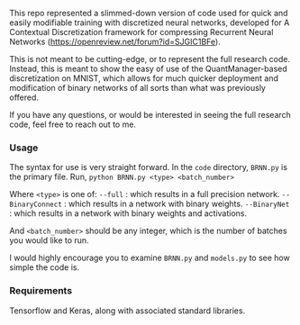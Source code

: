 This repo represented a slimmed-down version of code used for quick and easily modifiable training with discretized neural networks, developed for A Contextual Discretization framework for compressing Recurrent Neural Networks (https://openreview.net/forum?id=SJGIC1BFe).

This is not meant to be cutting-edge, or to represent the full research code. 
Instead, this is meant to show the easy of use of the QuantManager-based discretization on MNIST, which allows for much quicker deployment and modification of binary networks of all sorts than what was previously offered.

If you have any questions, or would be interested in seeing the full research code, feel free to reach out to me.

### Usage ###

The syntax for use is very straight forward.
In the `code` directory, `BRNN.py` is the primary file.
Run,
	`python BRNN.py <type> <batch_number>`

Where `<type>` is one of:
	`--full`		: which results in a full precision network.
	`--BinaryConnect`	: which results in a network with binary weights.
	`--BinaryNet`		: which results in a network with binary weights and activations.

And `<batch_number>` should be any integer, which is the number of batches you would like to run.

I would highly encourage you to examine `BRNN.py` and `models.py` to see how simple the code is.

### Requirements ###

Tensorflow and Keras, along with associated standard libraries.
